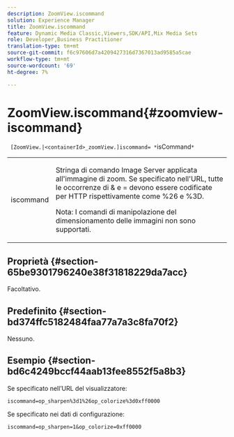 ```yaml
---
description: ZoomView.iscommand
solution: Experience Manager
title: ZoomView.iscommand
feature: Dynamic Media Classic,Viewers,SDK/API,Mix Media Sets
role: Developer,Business Practitioner
translation-type: tm+mt
source-git-commit: f6c97606d7a4209427316d7367013ad9585a5cae
workflow-type: tm+mt
source-wordcount: '69'
ht-degree: 7%

---
```



# ZoomView.iscommand{#zoomview-iscommand}

` [ZoomView.|<containerId>_zoomView.]iscommand= *`isCommand`*`

<table id="table_06B5F795889E402FB6BCEA4D882E1422"> 
 <tbody> 
  <tr> 
   <td colname="col1"> <p> <span class="codeph"><span class="varname"> iscommand</span></span> </p> </td> 
   <td colname="col2"> <p> Stringa di comando Image Server applicata all'immagine di zoom. Se specificato nell'URL, tutte le occorrenze di <span class="codeph"> &amp;</span> e <span class="codeph"> =</span> devono essere codificate per HTTP rispettivamente come <span class="codeph"> %26</span> e <span class="codeph"> %3D</span>. </p> <p> <p>Nota:  I comandi di manipolazione del dimensionamento delle immagini non sono supportati. </p> </p> </td> 
  </tr> 
 </tbody> 
</table>

## Proprietà {#section-65be9301796240e38f31818229da7acc}

Facoltativo.

## Predefinito {#section-bd374ffc5182484faa77a7a3c8fa70f2}

Nessuno.

## Esempio {#section-bd6c4249bccf44aab13fee8552f5a8b3}

Se specificato nell’URL del visualizzatore:

`iscommand=op_sharpen%3d1%26op_colorize%3d0xff0000`

Se specificato nei dati di configurazione:

`iscommand=op_sharpen=1&op_colorize=0xff0000`
